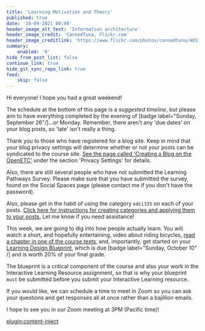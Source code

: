 ```yaml
---
title: 'Learning Motivation and Theory'
published: true
date: '19-09-2021 00:00'
header_image_alt_text: 'Information architecture'
header_image_credit: 'CannedTuna, Flickr.com'
header_image_creditlink: 'https://www.flickr.com/photos/cannedtuna/4853380320/'
summary:
    enabled: '0'
hide_from_post_list: false
continue_link: true
hide_git_sync_repo_link: true
feed:
    skip: false
---
```




Hi everyone! I hope you had a great weekend!

The schedule at the bottom of this page is a *suggested timeline*, but please aim to have everything completed by the evening of [badge label="Sunday, September 26"/]...or Monday. Remember, there aren't any 'due dates' on your blog posts, so 'late' isn't really a thing.

Thank you to those who have registered for a blog site. Keep in mind that your blog privacy settings will determine whether or not your posts can be syndicated to the course site. [See the page called 'Creating a Blog on the OpenETC'](https://edtechuvic.ca/edci335/creating-a-blog-on-the-openetc/) under the section 'Privacy Settings' for details.

Also, there are still several people who have not submitted the  Learning Pathways Survey. Please make sure that you have submitted the survey, found on the Social Spaces page (please contact me if you don't have the password).

Also, please get in the habit of using the category `edci335` on each of your posts. [Click here for instructions for creating categories and applying them to your posts.](https://www.wpbeginner.com/glossary/category/) Let me know if you need assistance!

This week, we are going to dig into how people actually learn. You will watch a short, and hopefully entertaining, video about riding bicycles, [read a chapter in one of the course texts](https://edtechbooks.org/lidtfoundations/learning_and_instruction), and, importantly, get started on your [Learning Design Blueprint](https://edtechuvic.ca/edci335/updated-learning-design-blueprint/), which is due [badge label="Sunday, October 10" /] and is worth 20% of your final grade.

The blueprint is a critical component of the course and also your work in the Interactive Learning Resource assignment, so that is why your blueprint `must` be submitted before you submit your Interactive Learning resource.

If you would like, we can schedule a time to meet in Zoom so you can ask your questions and get responses all at once rather than a bajillion emails.

I hope to see you in our Zoom meeting at 3PM (Pacific time)!

[plugin:content-inject](_week-2)
